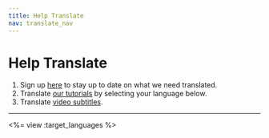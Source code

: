 ```yaml
---
title: Help Translate
nav: translate_nav
---
```


# Help Translate
1. Sign up [here](http://eepurl.com/Im_In) to stay up to date on what we need translated.
2. Translate [our tutorials](/translate/tutorials) by selecting your language below.
3. Translate [video subtitles](/translate/videos).

---

<%= view :target_languages %>
